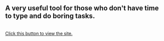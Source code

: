 <h2>A very useful tool for those who don't have time to type and do boring tasks.</h2>
<br>
<a href=" https://muhammadpaknahadweb.github.io/Speech-to-text-">Click this button to view the site.</a>


